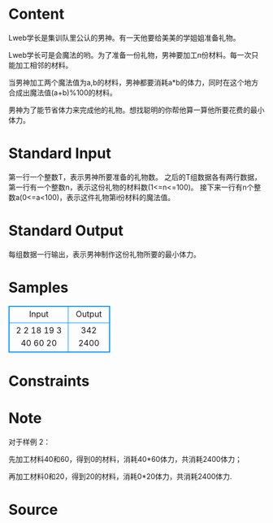 
# Content

Lweb学长是集训队里公认的男神。有一天他要给美美的学姐姐准备礼物。

Lweb学长可是会魔法的哟。为了准备一份礼物，男神要加工n份材料。每一次只能加工相邻的材料。

当男神加工两个魔法值为a,b的材料，男神都要消耗a*b的体力，同时在这个地方合成出魔法值(a+b)%100的材料。

男神为了能节省体力来完成他的礼物。想找聪明的你帮他算一算他所要花费的最小体力。

# Standard Input

第一行一个整数T，表示男神所要准备的礼物数。
之后的T组数据各有两行数据，第一行有一个整数n，表示这份礼物的材料数(1<=n<=100)。
接下来一行有n个整数a(0<=a<100)，表示这件礼物第i份材料的魔法值。

# Standard Output

每组数据一行输出，表示男神制作这份礼物所要的最小体力。

# Samples

<style>
        table,table tr th, table tr td { border:1px solid #0094ff; }
        table { width: 200px; min-height: 25px; line-height: 25px; text-align: center; border-collapse: collapse;}   
    </style>
<table>
	<tr>
		<td>Input</td>
		<td>Output</td>
	</tr>
<tr><td>2
2
18 19
3
40 60 20</td><td>342
2400</td></tr></table>


# Constraints



# Note

对于样例 2：

先加工材料40和60，得到0的材料，消耗40$*$60体力，共消耗2400体力；

再加工材料0和20，得到20的材料，消耗0$*$20体力，共消耗2400体力.

# Source


